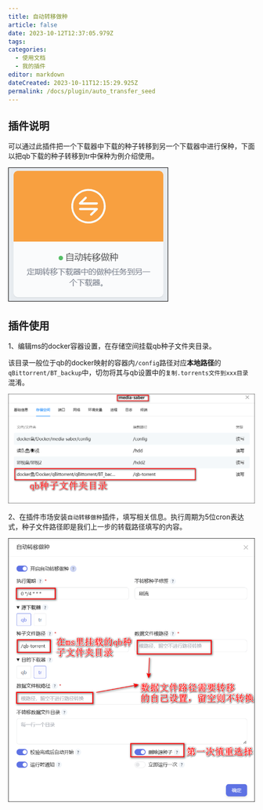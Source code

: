 ```yaml
---
title: 自动转移做种
article: false
date: 2023-10-12T12:37:05.979Z
tags:
categories: 
  - 使用文档
  - 我的插件 
editor: markdown
dateCreated: 2023-10-11T12:15:29.925Z
permalink: /docs/plugin/auto_transfer_seed
---
```


## 插件说明
可以通过此插件把一个下载器中下载的种子转移到另一个下载器中进行保种，下面以把qb下载的种子转移到tr中保种为例介绍使用。

![0701.png](./images/0701.png)

## 插件使用

1、编辑ms的docker容器设置，在存储空间挂载qb种子文件夹目录。

该目录一般位于qb的docker映射的容器内`/config`路径对应**本地路径**的`qBittorrent/BT_backup`中，切勿将其与qb设置中的`复制.torrents文件到xxx目录`混淆。

![0702.png](./images/0702.png)

2、在插件市场安装`自动转移做种`插件，填写相关信息。执行周期为5位cron表达式，种子文件路径即是我们上一步的转载路径填写的内容。

![0703.png](./images/0703.png)

